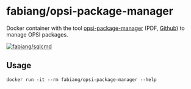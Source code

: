 # fabiang/opsi-package-manager

Docker container with the tool [opsi-package-manager](http://download.uib.de/opsi_stable/doc/opsi-handbuch-stable-de.pdf#68)
(PDF, [Github](https://github.com/opsi-org/opsi-utils))
to manage OPSI packages.

[![fabiang/sqlcmd](http://dockeri.co/image/fabiang/opsi-package-manager)](https://registry.hub.docker.com/u/fabiang/opsi-package-manager/)

## Usage

    docker run -it --rm fabiang/opsi-package-manager --help

